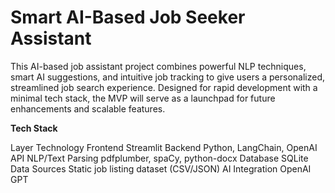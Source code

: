 # Smart AI-Based Job Seeker Assistant

This AI-based job assistant project combines powerful NLP techniques, smart AI suggestions, and intuitive job tracking to give users a personalized, streamlined job search experience. Designed for rapid development with a minimal tech stack, the MVP will serve as a launchpad for future enhancements and scalable features.


**Tech Stack**

Layer	            Technology
Frontend	        Streamlit
Backend	          Python, LangChain, OpenAI API
NLP/Text Parsing	pdfplumber, spaCy, python-docx
Database	        SQLite
Data Sources	    Static job listing dataset (CSV/JSON)
AI Integration	  OpenAI GPT
